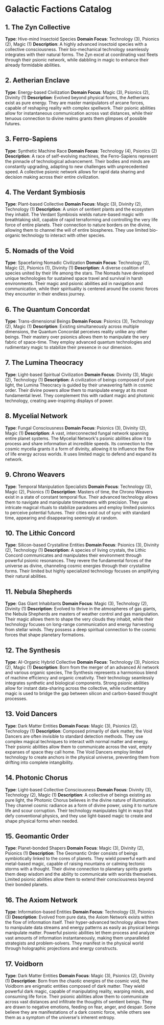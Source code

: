 # Galactic Factions Catalog

## 1. The Zyn Collective
**Type**: Hive-mind Insectoid Species
**Domain Focus**: Technology (3), Psionics (2), Magic (1)
**Description**: A highly advanced insectoid species with a collective consciousness. Their bio-mechanical technology seamlessly integrates with their natural forms. The Zyn excel at coordinating vast fleets through their psionic network, while dabbling in magic to enhance their already formidable abilities.

## 2. Aetherian Enclave
**Type**: Energy-based Civilization
**Domain Focus**: Magic (3), Psionics (2), Divinity (1)
**Description**: Evolved beyond physical forms, the Aetherians exist as pure energy. They are master manipulators of arcane forces, capable of reshaping reality with complex spellwork. Their psionic abilities allow for instantaneous communication across vast distances, while their tenuous connection to divine realms grants them glimpses of possible futures.

## 3. Ferro-Sapiens
**Type**: Synthetic Machine Race
**Domain Focus**: Technology (4), Psionics (2)
**Description**: A race of self-evolving machines, the Ferro-Sapiens represent the pinnacle of technological advancement. Their bodies and minds are constantly upgrading, adapting to new challenges with unprecedented speed. A collective psionic network allows for rapid data sharing and decision making across their entire civilization.

## 4. The Verdant Symbiosis
**Type**: Plant-based Collective
**Domain Focus**: Magic (3), Divinity (2), Technology (1)
**Description**: A union of sentient plants and the ecosystem they inhabit. The Verdant Symbiosis wields nature-based magic with breathtaking skill, capable of rapid terraforming and controlling the very life force of entire planets. Their connection to nature borders on the divine, allowing them to channel the will of entire biospheres. They use limited bio-organic technology to interact with other species.

## 5. Nomads of the Void
**Type**: Spacefaring Nomadic Civilization
**Domain Focus**: Technology (2), Magic (2), Psionics (1), Divinity (1)
**Description**: A diverse coalition of species united by their life among the stars. The Nomads have developed unique technologies for sustained space travel and survival in harsh environments. Their magic and psionic abilities aid in navigation and communication, while their spirituality is centered around the cosmic forces they encounter in their endless journey.

## 6. The Quantum Concordat
**Type**: Trans-dimensional Beings
**Domain Focus**: Psionics (3), Technology (2), Magic (1)
**Description**: Existing simultaneously across multiple dimensions, the Quantum Concordat perceives reality unlike any other beings. Their mastery over psionics allows them to manipulate the very fabric of space-time. They employ advanced quantum technologies and rudimentary magic to stabilize their presence in our dimension.

## 7. The Lumina Theocracy
**Type**: Light-based Spiritual Civilization
**Domain Focus**: Divinity (3), Magic (2), Technology (1)
**Description**: A civilization of beings composed of pure light, the Lumina Theocracy is guided by their unwavering faith in cosmic order. Their divine powers allow them to manipulate energy at its most fundamental level. They complement this with radiant magic and photonic technology, creating awe-inspiring displays of power.

## 8. Mycelial Network
**Type**: Fungal Consciousness
**Domain Focus**: Psionics (3), Divinity (2), Magic (1)
**Description**: A vast, interconnected fungal network spanning entire planet systems. The Mycelial Network's psionic abilities allow it to process and share information at incredible speeds. Its connection to the cosmic mycelia grants it a form of divinity, allowing it to influence the flow of life energy across worlds. It uses limited magic to defend and expand its network.

## 9. Chrono Weavers
**Type**: Temporal Manipulation Specialists
**Domain Focus**: Technology (3), Magic (2), Psionics (1)
**Description**: Masters of time, the Chrono Weavers exist in a state of constant temporal flux. Their advanced technology allows them to navigate and manipulate timestreams with precision. They use intricate magical rituals to stabilize paradoxes and employ limited psionics to perceive potential futures. Their cities exist out of sync with standard time, appearing and disappearing seemingly at random.

## 10. The Lithic Concord
**Type**: Silicon-based Crystalline Entities
**Domain Focus**: Psionics (3), Divinity (2), Technology (1)
**Description**: A species of living crystals, the Lithic Concord communicates and manipulates their environment through powerful psionic resonances. They revere the fundamental forces of the universe as divine, channeling cosmic energies through their crystalline forms. Their limited but highly specialized technology focuses on amplifying their natural abilities.

## 11. Nebula Shepherds
**Type**: Gas Giant Inhabitants
**Domain Focus**: Magic (3), Technology (2), Divinity (1)
**Description**: Evolved to thrive in the atmospheres of gas giants, the Nebula Shepherds are masters of weather control and gas manipulation. Their magic allows them to shape the very clouds they inhabit, while their technology focuses on long-range communication and energy harvesting from stellar winds. They possess a deep spiritual connection to the cosmic forces that shape planetary formations.

## 12. The Synthesis
**Type**: AI-Organic Hybrid Collective
**Domain Focus**: Technology (3), Psionics (2), Magic (1)
**Description**: Born from the merger of an advanced AI network and various organic species, The Synthesis represents a harmonious blend of machine efficiency and organic creativity. Their technology seamlessly integrates synthetic and biological components. Strong psionic abilities allow for instant data-sharing across the collective, while rudimentary magic is used to bridge the gap between silicon and carbon-based thought processes.

## 13. Void Dancers
**Type**: Dark Matter Entities
**Domain Focus**: Magic (3), Psionics (2), Technology (1)
**Description**: Composed primarily of dark matter, the Void Dancers are often invisible to standard detection methods. They use complex magical techniques to interact with normal matter and energy. Their psionic abilities allow them to communicate across the vast, empty expanses of space they call home. The Void Dancers employ limited technology to create anchors in the physical universe, preventing them from drifting into complete intangibility.

## 14. Photonic Chorus
**Type**: Light-based Collective Consciousness
**Domain Focus**: Divinity (3), Technology (2), Magic (1)
**Description**: A collective of beings existing as pure light, the Photonic Chorus believes in the divine nature of illumination. They channel cosmic radiance as a form of divine power, using it to nurture life and scour corruption. Their technology manipulates light in ways that defy conventional physics, and they use light-based magic to create and shape physical forms when needed.

## 15. Geomantic Order
**Type**: Planet-bonded Shapers
**Domain Focus**: Magic (3), Divinity (2), Psionics (1)
**Description**: The Geomantic Order consists of beings symbiotically linked to the cores of planets. They wield powerful earth and metal-based magic, capable of raising mountains or calming tectonic storms with a thought. Their divine connection to planetary spirits grants them deep wisdom and the ability to communicate with worlds themselves. Limited psionic abilities allow them to extend their consciousness beyond their bonded planets.

## 16. The Axiom Network
**Type**: Information-based Entities
**Domain Focus**: Technology (3), Psionics (3)
**Description**: Evolved from pure data, the Axiom Network exists within the flow of information itself. Their hyper-advanced technology allows them to manipulate data streams and energy patterns as easily as physical beings manipulate matter. Powerful psionic abilities let them process and analyze vast amounts of information instantaneously, making them unparalleled strategists and problem-solvers. They manifest in the physical world through holographic projections and energy constructs.

## 17. Voidborn
**Type**: Dark Matter Entities
**Domain Focus**: Magic (3), Psionics (2), Divinity (1)
**Description**: Born from the chaotic energies of the cosmic void, the Voidborn are enigmatic entities composed of dark matter. They wield powerful dark magic, capable of manipulating reality, warping minds, and consuming life force. Their psionic abilities allow them to communicate across vast distances and infiltrate the thoughts of sentient beings. They are drawn to negative emotions, feeding on fear, anger, and despair. Some believe they are manifestations of a dark cosmic force, while others see them as a symptom of the universe's inherent entropy.
